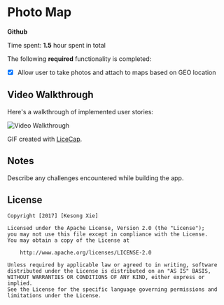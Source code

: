 # Photo Map
**Github**

Time spent: **1.5** hour spent in total


The following **required** functionality is completed:

- [x] Allow user to take photos and attach to maps based on GEO location



## Video Walkthrough 

Here's a walkthrough of implemented user stories:

<img src='hhttps://github.com/kesongxie/PhotoMap/tree/master/Photo%20Map/gif%20demo' title='Video Walkthrough' width='' alt='Video Walkthrough' />

GIF created with [LiceCap](http://www.cockos.com/licecap/).

## Notes

Describe any challenges encountered while building the app.

## License

    Copyright [2017] [Kesong Xie]

    Licensed under the Apache License, Version 2.0 (the "License");
    you may not use this file except in compliance with the License.
    You may obtain a copy of the License at

        http://www.apache.org/licenses/LICENSE-2.0

    Unless required by applicable law or agreed to in writing, software
    distributed under the License is distributed on an "AS IS" BASIS,
    WITHOUT WARRANTIES OR CONDITIONS OF ANY KIND, either express or implied.
    See the License for the specific language governing permissions and
    limitations under the License.
